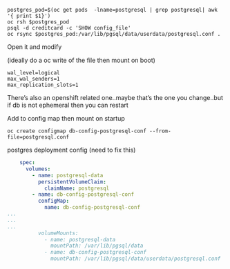 

```
postgres_pod=$(oc get pods  -lname=postgresql | grep postgresql| awk '{ print $1}')
oc rsh $postgres_pod
psql -d creditcard -c 'SHOW config_file'
oc rsync $postgres_pod:/var/lib/pgsql/data/userdata/postgresql.conf .
```

Open it and modify 

(ideally do a oc write of the file then mount on boot)
```
wal_level=logical
max_wal_senders=1
max_replication_slots=1

```

There’s also an openshift related one..maybe that’s the one you change..but if db is not ephemeral then you can restart


Add to config map then mount on startup
```
oc create configmap db-config-postgresql-conf --from-file=postgresql.conf
```

postgres deployment config (need to fix this)
```yaml
    spec:
      volumes:
        - name: postgresql-data
          persistentVolumeClaim:
            claimName: postgresql
        - name: db-config-postgresql-conf
          configMap:
            name: db-config-postgresql-conf
...
...
...
          volumeMounts:
            - name: postgresql-data
              mountPath: /var/lib/pgsql/data
            - name: db-config-postgresql-conf
              mountPath: /var/lib/pgsql/data/userdata/postgresql.conf
```
